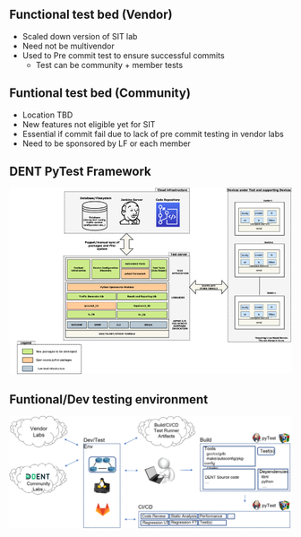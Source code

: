 ## Functional test bed (Vendor)
* Scaled down version of SIT lab
* Need not be multivendor
* Used to Pre commit test to ensure successful commits 
	* Test can be community + member tests

## Funtional test bed (Community)
* Location TBD
* New features not eligible yet for SIT
* Essential if commit fail due to lack of pre commit testing in vendor labs
* Need to be sponsored by LF or each member

## DENT PyTest Framework
![Dent-pytest-fw](../img/pytest-fw.png)
## Funtional/Dev testing environment
![Fea-dev-test-env](../img/fea-dev-test-env.png)